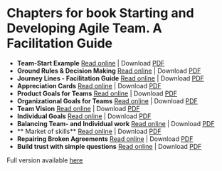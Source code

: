 # Chapters for book **Starting and Developing Agile Team. A Facilitation Guide**

* **Team-Start Example** [Read online](chapter_file/Team-Start-Example.md) | Download [PDF](chapter_file/Team-Start-Example.pdf)
* **Ground Rules & Decision Making** [Read online](chapter_file/Ground-Rules-and-Decision-Making.md) | Download [PDF](chapter_file/Ground-Rules-and-Decision-Making.pdf)
* **Journey Lines - Facilitation Guide** [Read online](chapter_file/Journey-Lines-Facilitation-Guide.md) | Download [PDF](chapter_file/Journey-Lines-Facilitation-Guide.pdf)
* **Appreciation Cards** [Read online](chapter_file/Appreciation-Cards.md) | Download [PDF](chapter_file/Appreciation-Cards.pdf)
* **Product Goals for Teams** [Read online](chapter_file/Product-Goals-for-Teams.md) | Download [PDF](chapter_file/Product-Goals-for-Teams.pdf)
* **Organizational Goals for Teams** [Read online](chapter_file/Organizational-Goals-for-Teams.md) | Download [PDF](chapter_file/Organizational-Goals-for-Teams.pdf)
* **Team Vision** [Read online](chapter_file/Team-Vision.md) | Download [PDF](chapter_file/Team-Vision.pdf)
* **Individual Goals** [Read online](chapter_file/Individual-Goals.md) | Download [PDF](chapter_file/Individual-Goals.pdf)
* **Balancing Team- and Individual work** [Read online](chapter_file/Balancing-Team-and-Individual-work.md) | Download [PDF](chapter_file/Balancing-Team-and-Individual-work.pdf)
* ** Market of skills** [Read online](chapter_file/Market-of-skills.md) | Download [PDF](chapter_file/Market-of-skills.pdf)
* **Repairing Broken Agreements** [Read online](chapter_file/Repairing-Broken-Agreements.md) | Download [PDF](chapter_file/Repairing-Broken-Agreements.pdf)
* **Build trust with simple questions** [Read online](chapter_file/Build-trust-with-simple-questions.md) | Download [PDF](chapter_file/Build-trust-with-simple-questions.pdf)

Full version available [here](single_file/agile_full.pdf)
